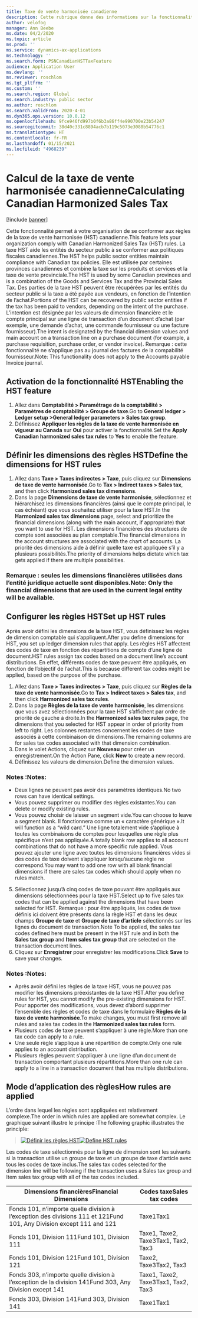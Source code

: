 ```yaml
---
title: Taxe de vente harmonisée canadienne
description: Cette rubrique donne des informations sur la fonctionnalité de prise en charge de la taxe de vente harmonisée pour le secteur public.
author: velofog
manager: Ann Beebe
ms.date: 04/2/2020
ms.topic: article
ms.prod: ''
ms.service: dynamics-ax-applications
ms.technology: ''
ms.search.form: PSNCanadianHSTTaxFeature
audience: Application User
ms.devlang: ''
ms.reviewer: roschlom
ms.tgt_pltfrm: ''
ms.custom: ''
ms.search.region: Global
ms.search.industry: public sector
ms.author: roschlom
ms.search.validFrom: 2020-4-01
ms.dyn365.ops.version: 10.0.12
ms.openlocfilehash: 9fce946fd997b0f6b3a86ff4e990700e23b54247
ms.sourcegitcommit: 38d40c331c8894acb7b119c5073e3088b54776c1
ms.translationtype: HT
ms.contentlocale: fr-FR
ms.lasthandoff: 01/15/2021
ms.locfileid: "4968239"
---
```

# <a name="calculating-canadian-harmonized-sales-tax"></a><span data-ttu-id="b12f3-103">Calcul de la taxe de vente harmonisée canadienne</span><span class="sxs-lookup"><span data-stu-id="b12f3-103">Calculating Canadian Harmonized Sales Tax</span></span>

[!include [banner](../includes/banner.md)]

<span data-ttu-id="b12f3-104">Cette fonctionnalité permet à votre organisation de se conformer aux règles de la taxe de vente harmonisée (HST) canadienne.</span><span class="sxs-lookup"><span data-stu-id="b12f3-104">This feature lets your organization comply with Canadian Harmonized Sales Tax (HST) rules.</span></span> <span data-ttu-id="b12f3-105">La taxe HST aide les entités du secteur public à se conformer aux politiques fiscales canadiennes.</span><span class="sxs-lookup"><span data-stu-id="b12f3-105">The HST helps public sector entities maintain compliance with Canadian tax policies.</span></span> <span data-ttu-id="b12f3-106">Elle est utilisée par certaines provinces canadiennes et combine la taxe sur les produits et services et la taxe de vente provinciale.</span><span class="sxs-lookup"><span data-stu-id="b12f3-106">The HST is used by some Canadian provinces and is a combination of the Goods and Services Tax and the Provincial Sales Tax.</span></span>
<span data-ttu-id="b12f3-107">Des parties de la taxe HST peuvent être récupérées par les entités du secteur public si la taxe a été payée aux vendeurs, en fonction de l’intention de l’achat.</span><span class="sxs-lookup"><span data-stu-id="b12f3-107">Portions of the HST can be recovered by public sector entities if the tax has been paid to vendors, depending on the intent of the purchase.</span></span> <span data-ttu-id="b12f3-108">L’intention est désignée par les valeurs de dimension financière et le compte principal sur une ligne de transaction d’un document d’achat (par exemple, une demande d’achat, une commande fournisseur ou une facture fournisseur).</span><span class="sxs-lookup"><span data-stu-id="b12f3-108">The intent is designated by the financial dimension values and main account on a transaction line on a purchase document (for example, a purchase requisition, purchase order, or vendor invoice).</span></span>
<span data-ttu-id="b12f3-109">Remarque : cette fonctionnalité ne s’applique pas au journal des factures de la compabilité fournisseur.</span><span class="sxs-lookup"><span data-stu-id="b12f3-109">Note: This functionality does not apply to the Accounts payable Invoice journal.</span></span>

## <a name="enabling-the-hst-feature"></a><span data-ttu-id="b12f3-110">Activation de la fonctionnalité HST</span><span class="sxs-lookup"><span data-stu-id="b12f3-110">Enabling the HST feature</span></span>

1. <span data-ttu-id="b12f3-111">Allez dans **Comptabilité > Paramétrage de la comptabilité > Paramètres de comptabilité > Groupe de taxe**.</span><span class="sxs-lookup"><span data-stu-id="b12f3-111">Go to **General ledger > Ledger setup >General ledger parameters > Sales tax group**.</span></span>
2. <span data-ttu-id="b12f3-112">Définissez **Appliquer les règles de la taxe de vente harmonisée en vigueur au Canada** sur **Oui** pour activer la fonctionnalité.</span><span class="sxs-lookup"><span data-stu-id="b12f3-112">Set the **Apply Canadian harmonized sales tax rules** to **Yes** to enable the feature.</span></span>

## <a name="define-the-dimensions-for-hst-rules"></a><span data-ttu-id="b12f3-113">Définir les dimensions des règles HST</span><span class="sxs-lookup"><span data-stu-id="b12f3-113">Define the dimensions for HST rules</span></span>

1. <span data-ttu-id="b12f3-114">Allez dans **Taxe > Taxes indirectes > Taxe**, puis cliquez sur **Dimensions de taxe de vente harmonisée**.</span><span class="sxs-lookup"><span data-stu-id="b12f3-114">Go to **Tax > Indirect taxes > Sales tax**, and then click **Harmonized sales tax dimensions**.</span></span> 
2. <span data-ttu-id="b12f3-115">Dans la page **Dimensions de taxe de vente harmonisée**, sélectionnez et hiérarchisez les dimensions financières (ainsi que le compte principal, le cas échéant) que vous souhaitez utiliser pour la taxe HST.</span><span class="sxs-lookup"><span data-stu-id="b12f3-115">In the **Harmonized sales tax dimensions** page, select and prioritize the financial dimensions (along with the main account, if appropriate) that you want to use for HST.</span></span> <span data-ttu-id="b12f3-116">Les dimensions financières des structures de compte sont associées au plan comptable.</span><span class="sxs-lookup"><span data-stu-id="b12f3-116">The financial dimensions in the account structures are associated with the chart of accounts.</span></span> <span data-ttu-id="b12f3-117">La priorité des dimensions aide à définir quelle taxe est appliquée s’il y a plusieurs possibilités.</span><span class="sxs-lookup"><span data-stu-id="b12f3-117">The priority of dimensions helps dictate which tax gets applied if there are multiple possibilities.</span></span> 



### <a name="note-only-the-financial-dimensions-that-are-used-in-the-current-legal-entity-will-be-available"></a><span data-ttu-id="b12f3-118">Remarque : seules les dimensions financières utilisées dans l’entité juridique actuelle sont disponibles.</span><span class="sxs-lookup"><span data-stu-id="b12f3-118">Note: Only the financial dimensions that are used in the current legal entity will be available.</span></span>

## <a name="set-up-hst-rules"></a><span data-ttu-id="b12f3-119">Configurer les règles HST</span><span class="sxs-lookup"><span data-stu-id="b12f3-119">Set up HST rules</span></span>

<span data-ttu-id="b12f3-120">Après avoir défini les dimensions de la taxe HST, vous définissez les règles de dimension comptable qui s’appliquent.</span><span class="sxs-lookup"><span data-stu-id="b12f3-120">After you define dimensions for HST, you set up ledger dimension rules that apply.</span></span> <span data-ttu-id="b12f3-121">Les règles HST affectent des codes de taxe en fonction des répartitions de compte d’une ligne de document.</span><span class="sxs-lookup"><span data-stu-id="b12f3-121">HST rules assign tax codes based on a document line’s account distributions.</span></span> <span data-ttu-id="b12f3-122">En effet, différents codes de taxe peuvent être appliqués, en fonction de l’objectif de l’achat.</span><span class="sxs-lookup"><span data-stu-id="b12f3-122">This is because different tax codes might be applied, based on the purpose of the purchase.</span></span>
1. <span data-ttu-id="b12f3-123">Allez dans **Taxe > Taxes indirectes > Taxe**, puis cliquez sur **Règles de la taxe de vente harmonisée**.</span><span class="sxs-lookup"><span data-stu-id="b12f3-123">Go to **Tax > Indirect taxes > Sales tax**, and then click **Harmonized sales tax rules**.</span></span> 
2. <span data-ttu-id="b12f3-124">Dans la page **Règles de la taxe de vente harmonisée**, les dimensions que vous avez sélectionnées pour la taxe HST s’affichent par ordre de priorité de gauche à droite.</span><span class="sxs-lookup"><span data-stu-id="b12f3-124">In the **Harmonized sales tax rules** page, the dimensions that you selected for HST appear in order of priority from left to right.</span></span> <span data-ttu-id="b12f3-125">Les colonnes restantes concernent les codes de taxe associés à cette combinaison de dimensions.</span><span class="sxs-lookup"><span data-stu-id="b12f3-125">The remaining columns are for sales tax codes associated with that dimension combination.</span></span> 
3. <span data-ttu-id="b12f3-126">Dans le volet Actions, cliquez sur **Nouveau** pour créer un enregistrement.</span><span class="sxs-lookup"><span data-stu-id="b12f3-126">On the Action Pane, click **New** to create a new record.</span></span>
4. <span data-ttu-id="b12f3-127">Définissez les valeurs de dimension.</span><span class="sxs-lookup"><span data-stu-id="b12f3-127">Define the dimension values.</span></span> 

### <a name="notes"></a><span data-ttu-id="b12f3-128">Notes :</span><span class="sxs-lookup"><span data-stu-id="b12f3-128">Notes:</span></span>
- <span data-ttu-id="b12f3-129">Deux lignes ne peuvent pas avoir des paramètres identiques.</span><span class="sxs-lookup"><span data-stu-id="b12f3-129">No two rows can have identical settings.</span></span>
- <span data-ttu-id="b12f3-130">Vous pouvez supprimer ou modifier des règles existantes.</span><span class="sxs-lookup"><span data-stu-id="b12f3-130">You can delete or modify existing rules.</span></span>
- <span data-ttu-id="b12f3-131">Vous pouvez choisir de laisser un segment vide.</span><span class="sxs-lookup"><span data-stu-id="b12f3-131">You can choose to leave a segment blank.</span></span> <span data-ttu-id="b12f3-132">Il fonctionnera comme un « caractère générique ».</span><span class="sxs-lookup"><span data-stu-id="b12f3-132">It will function as a “wild card.”</span></span> <span data-ttu-id="b12f3-133">Une ligne totalement vide s’applique à toutes les combinaisons de comptes pour lesquelles une règle plus spécifique n’est pas appliquée.</span><span class="sxs-lookup"><span data-stu-id="b12f3-133">A totally blank row applies to all account combinations that do not have a more specific rule applied.</span></span> <span data-ttu-id="b12f3-134">Vous pouvez ajouter une ligne avec toutes les dimensions financières vides si des codes de taxe doivent s’appliquer lorsqu’aucune règle ne correspond.</span><span class="sxs-lookup"><span data-stu-id="b12f3-134">You may want to add one row with all blank financial dimensions if there are sales tax codes which should apply when no rules match.</span></span>

5. <span data-ttu-id="b12f3-135">Sélectionnez jusqu’à cinq codes de taxe pouvant être appliqués aux dimensions sélectionnées pour la taxe HST.</span><span class="sxs-lookup"><span data-stu-id="b12f3-135">Select up to five sales tax codes that can be applied against the dimensions that have been selected for HST.</span></span> <span data-ttu-id="b12f3-136">Remarque : pour être appliqués, les codes de taxe définis ici doivent être présents dans la règle HST et dans les deux champs **Groupe de taxe** et **Groupe de taxe d’article** sélectionnés sur les lignes du document de transaction.</span><span class="sxs-lookup"><span data-stu-id="b12f3-136">Note To be applied, the sales tax codes defined here must be present in the HST rule and in both the **Sales tax group** and **Item sales tax group** that are selected on the transaction document lines.</span></span> 
6. <span data-ttu-id="b12f3-137">Cliquez sur **Enregistrer** pour enregistrer les modifications.</span><span class="sxs-lookup"><span data-stu-id="b12f3-137">Click **Save** to save your changes.</span></span> 

### <a name="notes"></a><span data-ttu-id="b12f3-138">Notes :</span><span class="sxs-lookup"><span data-stu-id="b12f3-138">Notes:</span></span>
- <span data-ttu-id="b12f3-139">Après avoir défini les règles de la taxe HST, vous ne pouvez pas modifier les dimensions préexistantes de la taxe HST.</span><span class="sxs-lookup"><span data-stu-id="b12f3-139">After you define rules for HST, you cannot modify the pre-existing dimensions for HST.</span></span> <span data-ttu-id="b12f3-140">Pour apporter des modifications, vous devez d’abord supprimer l’ensemble des règles et codes de taxe dans le formulaire **Règles de la taxe de vente harmonisée**.</span><span class="sxs-lookup"><span data-stu-id="b12f3-140">To make changes, you must first remove all rules and sales tax codes in the **Harmonized sales tax rules** form.</span></span>
- <span data-ttu-id="b12f3-141">Plusieurs codes de taxe peuvent s’appliquer à une règle.</span><span class="sxs-lookup"><span data-stu-id="b12f3-141">More than one tax code can apply to a rule.</span></span>
- <span data-ttu-id="b12f3-142">Une seule règle s’applique à une répartition de compte.</span><span class="sxs-lookup"><span data-stu-id="b12f3-142">Only one rule applies to an account distribution.</span></span>
- <span data-ttu-id="b12f3-143">Plusieurs règles peuvent s’appliquer à une ligne d’un document de transaction comportant plusieurs répartitions.</span><span class="sxs-lookup"><span data-stu-id="b12f3-143">More than one rule can apply to a line in a transaction document that has multiple distributions.</span></span>

## <a name="how-rules-are-applied"></a><span data-ttu-id="b12f3-144">Mode d’application des règles</span><span class="sxs-lookup"><span data-stu-id="b12f3-144">How rules are applied</span></span>

<span data-ttu-id="b12f3-145">L’ordre dans lequel les règles sont appliquées est relativement complexe.</span><span class="sxs-lookup"><span data-stu-id="b12f3-145">The order in which rules are applied are somewhat complex.</span></span> <span data-ttu-id="b12f3-146">Le graphique suivant illustre le principe :</span><span class="sxs-lookup"><span data-stu-id="b12f3-146">The following graphic illustrates the principle:</span></span>

> <span data-ttu-id="b12f3-147">[![Définir les règles HST](./media/define-hst-rules.png)](./media/define-hst-rules.png)</span><span class="sxs-lookup"><span data-stu-id="b12f3-147">[![Define HST rules](./media/define-hst-rules.png)](./media/define-hst-rules.png)</span></span>

<span data-ttu-id="b12f3-148">Les codes de taxe sélectionnés pour la ligne de dimension sont les suivants si la transaction utilise un groupe de taxe et un groupe de taxe d’article avec tous les codes de taxe inclus.</span><span class="sxs-lookup"><span data-stu-id="b12f3-148">The sales tax codes selected for the dimension line will be following if the transaction uses a Sales tax group and Item sales tax group with all of the tax codes included.</span></span>

|<span data-ttu-id="b12f3-149">Dimensions financières</span><span class="sxs-lookup"><span data-stu-id="b12f3-149">Financial Dimensions</span></span>                     | <span data-ttu-id="b12f3-150">Codes taxe</span><span class="sxs-lookup"><span data-stu-id="b12f3-150">Sales tax codes</span></span>|
|-----------------------------------------|-----------------|   
|<span data-ttu-id="b12f3-151">Fonds 101, n’importe quelle division à l’exception des divisions 111 et 121</span><span class="sxs-lookup"><span data-stu-id="b12f3-151">Fund 101, Any Division except 111 and 121</span></span>| <span data-ttu-id="b12f3-152">Taxe1</span><span class="sxs-lookup"><span data-stu-id="b12f3-152">Tax1</span></span>            |
|   <span data-ttu-id="b12f3-153">Fonds 101, Division 111</span><span class="sxs-lookup"><span data-stu-id="b12f3-153">Fund 101, Division 111</span></span>                  |   <span data-ttu-id="b12f3-154">Taxe1, Taxe2, Taxe3</span><span class="sxs-lookup"><span data-stu-id="b12f3-154">Tax1, Tax2, Tax3</span></span>|
|   <span data-ttu-id="b12f3-155">Fonds 101, Division 121</span><span class="sxs-lookup"><span data-stu-id="b12f3-155">Fund 101, Division 121</span></span>                  | <span data-ttu-id="b12f3-156">Taxe2, Taxe3</span><span class="sxs-lookup"><span data-stu-id="b12f3-156">Tax2, Tax3</span></span>      |
|   <span data-ttu-id="b12f3-157">Fonds 303, n’importe quelle division à l’exception de la division 141</span><span class="sxs-lookup"><span data-stu-id="b12f3-157">Fund 303, Any Division except 141</span></span>         | <span data-ttu-id="b12f3-158">Taxe1, Taxe2, Taxe3</span><span class="sxs-lookup"><span data-stu-id="b12f3-158">Tax1, Tax2, Tax3</span></span>|
|   <span data-ttu-id="b12f3-159">Fonds 303, Division 141</span><span class="sxs-lookup"><span data-stu-id="b12f3-159">Fund 303, Division 141</span></span>                  | <span data-ttu-id="b12f3-160">Taxe1</span><span class="sxs-lookup"><span data-stu-id="b12f3-160">Tax1</span></span>            |
